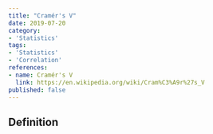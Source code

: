 ```yaml
---
title: "Cramér's V"
date: 2019-07-20
category:
- 'Statistics'
tags:
- 'Statistics'
- 'Correlation'
references:
- name: Cramér's V
  link: https://en.wikipedia.org/wiki/Cram%C3%A9r%27s_V
published: false
---
```


## Definition

